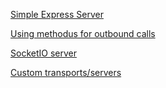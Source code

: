 
[Simple Express Server](./packed/simple-express-server.md)

[Using methodus for outbound calls](./packed/consuming-rest-services.md)

[SocketIO server](./packed/socketio.md)

[Custom transports/servers](./packed/custom.md)
